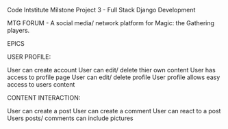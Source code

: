 Code Intstitute Milstone Project 3 - Full Stack Django Development

MTG FORUM - A social media/ network platform for Magic: the Gathering players.

EPICS

USER PROFILE:

User can create account
User can edit/ delete thier own content
User has access to profile page
User can edit/ delete profile
User profile allows easy access to users content

CONTENT INTERACTION:

User can create a post
User can create a comment
User can react to a post
Users posts/ comments can include pictures
